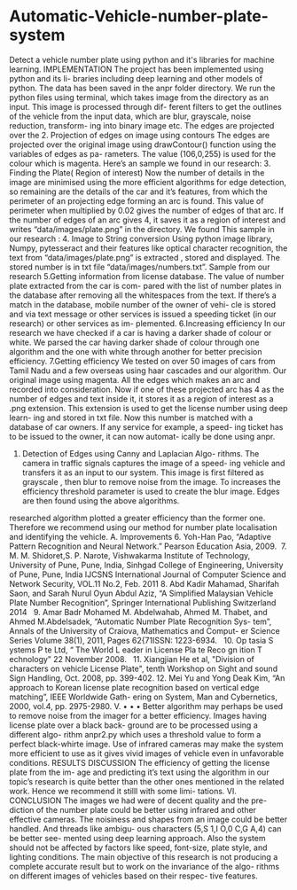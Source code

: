 # Automatic-Vehicle-number-plate-system
Detect a vehicle number plate using python and it's libraries for machine learning.
IMPLEMENTATION
The project has been implemented using python and its li- braries including deep learning and other models of python. The data has been saved in the anpr folder directory. We run the python files using terminal, which takes image from the directory as an input. This image is processed through dif- ferent filters to get the outlines of the vehicle from the input data, which are blur, grayscale, noise reduction, transform- ing into binary image etc. The edges are projected over the
2. Projection of edges on image using contours
The edges are projected over the original image using drawContour() function using the variables of edges as pa- rameters. The value (106,0,255) is used for the colour which is magenta. Here’s an sample we found in our research:
3. Finding the Plate( Region of interest)
Now the number of details in the image are minimised using the more efficient algorithms for edge detection, so remaining are the details of the car and it’s features, from which the perimeter of an projecting edge forming an arc is found. This value of perimeter when multiplied by 0.02 gives the number of edges of that arc. If the number of edges of an arc gives 4, it saves it as a region of interest and writes “data/images/plate.png” in the directory. We found This sample in our research :
4. Image to String conversion
Using python image library, Numpy, pytesseract and their features like optical character recognition, the text from “data/images/plate.png” is extracted , stored and displayed. The stored number is in txt file “data/images/numbers.txt”.
Sample from our research
5.Getting information from license database.
The value of number plate extracted from the car is com- pared with the list of number plates in the database after removing all the whitespaces from the text. If there’s a match in the database, mobile number of the owner of vehi- cle is stored and via text message or other services is issued a speeding ticket (in our research) or other services as im- plemented.
6.Increasing efficiency
In our research we have checked if a car is having a darker shade of colour or white. We parsed the car having darker shade of colour through one algorithm and the one with white through another for better precision efficiency.
7.Getting efficiency
We tested on over 50 images of cars from Tamil Nadu and a few overseas using haar cascades and our algorithm. Our
     original image using magenta. All the edges which makes an arc and recorded into consideration. Now if one of these projected arc has 4 as the number of edges and text inside it, it stores it as a region of interest as a .png extension. This extension is used to get the license number using deep learn- ing and stored in txt file. Now this number is matched with a database of car owners. If any service for example, a speed- ing ticket has to be issued to the owner, it can now automat- ically be done using anpr.
1. Detection of Edges using Canny and Laplacian Algo- rithms.
The camera in traffic signals captures the image of a speed- ing vehicle and transfers it as an input to our system. This image is first filtered as grayscale , then blur to remove noise from the image. To increases the efficiency threshold parameter is used to create the blur image. Edges are then found using the above algorithms.
 
researched algorithm plotted a greater efficiency than the former one. Therefore we recommend using our method for number plate localisation and identifying the vehicle.
A. Improvements
6. Yoh-Han Pao, “Adaptive Pattern Recognition and Neural Network.” Pearson Education Asia, 2009. 
7. M. M. Shidoret,S. P. Narote, Vishwakarma Institute of Technology, University of Pune, Pune, India, Sinhgad College of Engineering, University of Pune, Pune, India IJCSNS International Journal of Computer Science and Network Security, VOL.11 No.2, Feb. 2011
8. Abd Kadir Mahamad, Sharifah Saon, and Sarah Nurul Oyun Abdul Aziz, “A Simplified Malaysian Vehicle Plate Number Recognition”, Springer International Publishing Switzerland 2014  
9. Amar Badr Mohamed M. Abdelwahab, Ahmed M. Thabet, and Ahmed M.Abdelsadek, “Automatic Number Plate Recognition Sys- tem”, Annals of the University of Craiova, Mathematics and Comput- er Science Series Volume 38(1), 2011, Pages 62{71ISSN: 1223-6934.  
10. Op tasia S ystems P te Ltd, “ The World L eader in License Pla te Reco gn ition T echnology” 22 November 2008.  
11. Xiangjian He et al, "Division of characters on vehicle License Plate", tenth Workshop on Sight and sound Sign Handling, Oct. 2008, pp. 399-402.
12. Mei Yu and Yong Deak Kim, “An approach to Korean license plate recognition based on vertical edge matching”, IEEE Worldwide Gath- ering on System, Man and Cybernetics, 2000, vol.4, pp. 2975-2980.
V.
• •
•
Better algorithm may perhaps be used to remove noise from the imager for a better efficiency.
Images having license plate over a black back- ground are to be processed using a different algo- rithm anpr2.py which uses a threshold value to form a perfect black-whirte image.
Use of infrared cameras may make the system more efficient to use as it gives vivid images of vehicle even in unfavorable conditions.
RESULTS DISCUSSION
The efficiency of getting the license plate from the im- age and predicting it’s text using the algorithm in our topic’s research is quite better than the other ones mentioned in the related work. Hence we recommend it stilll with some limi- tations.
VI. CONCLUSION
The images we had were of decent quality and the pre- diction of the number plate could be better using infrared and other effective cameras. The noisiness and shapes from an image could be better handled. And threads like ambigu- ous characters (5,S 1,I O,0 C,G A,4) can be better see- mented using deep learning approach.
Also the system should not be affected by factors like speed, font-size, plate style, and lighting conditions. The main objective of this research is not producing a complete accurate result but to work on the invariance of the algo- rithms on different images of vehicles based on their respec- tive features.
